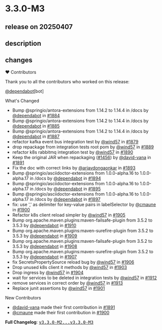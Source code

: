 # 3.3.0-M3

## release on 20250407
## description
## changes
❤️ Contributors

Thank you to all the contributors who worked on this release:

<a class="user-mention notranslate" data-hovercard-type="organization" data-hovercard-url="/orgs/dependabot/hovercard" data-octo-click="hovercard-link-click" data-octo-dimensions="link_type:self" href="https://github.com/dependabot">@dependabot</a>[bot]

What's Changed

* Bump @springio/antora-extensions from 1.14.2 to 1.14.4 in /docs by <a class="user-mention notranslate" data-hovercard-type="organization" data-hovercard-url="/orgs/dependabot/hovercard" data-octo-click="hovercard-link-click" data-octo-dimensions="link_type:self" href="https://github.com/dependabot">@dependabot</a> in <a class="issue-link js-issue-link" data-error-text="Failed to load title" data-id="2875767685" data-permission-text="Title is private" data-url="https://github.com/spring-cloud/spring-cloud-kubernetes/issues/1884" data-hovercard-type="pull_request" data-hovercard-url="/spring-cloud/spring-cloud-kubernetes/pull/1884/hovercard" href="https://github.com/spring-cloud/spring-cloud-kubernetes/pull/1884">#1884</a>
* Bump @springio/antora-extensions from 1.14.2 to 1.14.4 in /docs by <a class="user-mention notranslate" data-hovercard-type="organization" data-hovercard-url="/orgs/dependabot/hovercard" data-octo-click="hovercard-link-click" data-octo-dimensions="link_type:self" href="https://github.com/dependabot">@dependabot</a> in <a class="issue-link js-issue-link" data-error-text="Failed to load title" data-id="2875767705" data-permission-text="Title is private" data-url="https://github.com/spring-cloud/spring-cloud-kubernetes/issues/1885" data-hovercard-type="pull_request" data-hovercard-url="/spring-cloud/spring-cloud-kubernetes/pull/1885/hovercard" href="https://github.com/spring-cloud/spring-cloud-kubernetes/pull/1885">#1885</a>
* Bump @springio/antora-extensions from 1.14.2 to 1.14.4 in /docs by <a class="user-mention notranslate" data-hovercard-type="organization" data-hovercard-url="/orgs/dependabot/hovercard" data-octo-click="hovercard-link-click" data-octo-dimensions="link_type:self" href="https://github.com/dependabot">@dependabot</a> in <a class="issue-link js-issue-link" data-error-text="Failed to load title" data-id="2875774256" data-permission-text="Title is private" data-url="https://github.com/spring-cloud/spring-cloud-kubernetes/issues/1887" data-hovercard-type="pull_request" data-hovercard-url="/spring-cloud/spring-cloud-kubernetes/pull/1887/hovercard" href="https://github.com/spring-cloud/spring-cloud-kubernetes/pull/1887">#1887</a>
* refactor kafka event bus integration test by <a class="user-mention notranslate" data-hovercard-type="user" data-hovercard-url="/users/wind57/hovercard" data-octo-click="hovercard-link-click" data-octo-dimensions="link_type:self" href="https://github.com/wind57">@wind57</a> in <a class="issue-link js-issue-link" data-error-text="Failed to load title" data-id="2869567006" data-permission-text="Title is private" data-url="https://github.com/spring-cloud/spring-cloud-kubernetes/issues/1879" data-hovercard-type="pull_request" data-hovercard-url="/spring-cloud/spring-cloud-kubernetes/pull/1879/hovercard" href="https://github.com/spring-cloud/spring-cloud-kubernetes/pull/1879">#1879</a>
* drop repackage from integration tests root pom by <a class="user-mention notranslate" data-hovercard-type="user" data-hovercard-url="/users/wind57/hovercard" data-octo-click="hovercard-link-click" data-octo-dimensions="link_type:self" href="https://github.com/wind57">@wind57</a> in <a class="issue-link js-issue-link" data-error-text="Failed to load title" data-id="2905473187" data-permission-text="Title is private" data-url="https://github.com/spring-cloud/spring-cloud-kubernetes/issues/1889" data-hovercard-type="pull_request" data-hovercard-url="/spring-cloud/spring-cloud-kubernetes/pull/1889/hovercard" href="https://github.com/spring-cloud/spring-cloud-kubernetes/pull/1889">#1889</a>
* refactor k8s rabbitmq integration test by <a class="user-mention notranslate" data-hovercard-type="user" data-hovercard-url="/users/wind57/hovercard" data-octo-click="hovercard-link-click" data-octo-dimensions="link_type:self" href="https://github.com/wind57">@wind57</a> in <a class="issue-link js-issue-link" data-error-text="Failed to load title" data-id="2906473611" data-permission-text="Title is private" data-url="https://github.com/spring-cloud/spring-cloud-kubernetes/issues/1890" data-hovercard-type="pull_request" data-hovercard-url="/spring-cloud/spring-cloud-kubernetes/pull/1890/hovercard" href="https://github.com/spring-cloud/spring-cloud-kubernetes/pull/1890">#1890</a>
* Keep the original JAR when repackaging (<a class="issue-link js-issue-link" data-error-text="Failed to load title" data-id="1913771093" data-permission-text="Title is private" data-url="https://github.com/spring-cloud/spring-cloud-kubernetes/issues/1456" data-hovercard-type="issue" data-hovercard-url="/spring-cloud/spring-cloud-kubernetes/issues/1456/hovercard" href="https://github.com/spring-cloud/spring-cloud-kubernetes/issues/1456">#1456</a>) by <a class="user-mention notranslate" data-hovercard-type="user" data-hovercard-url="/users/david-vana/hovercard" data-octo-click="hovercard-link-click" data-octo-dimensions="link_type:self" href="https://github.com/david-vana">@david-vana</a> in <a class="issue-link js-issue-link" data-error-text="Failed to load title" data-id="2908181406" data-permission-text="Title is private" data-url="https://github.com/spring-cloud/spring-cloud-kubernetes/issues/1891" data-hovercard-type="pull_request" data-hovercard-url="/spring-cloud/spring-cloud-kubernetes/pull/1891/hovercard" href="https://github.com/spring-cloud/spring-cloud-kubernetes/pull/1891">#1891</a>
* Fix the doc with correct links by <a class="user-mention notranslate" data-hovercard-type="user" data-hovercard-url="/users/arjavdongaonkar/hovercard" data-octo-click="hovercard-link-click" data-octo-dimensions="link_type:self" href="https://github.com/arjavdongaonkar">@arjavdongaonkar</a> in <a class="issue-link js-issue-link" data-error-text="Failed to load title" data-id="2934476629" data-permission-text="Title is private" data-url="https://github.com/spring-cloud/spring-cloud-kubernetes/issues/1893" data-hovercard-type="pull_request" data-hovercard-url="/spring-cloud/spring-cloud-kubernetes/pull/1893/hovercard" href="https://github.com/spring-cloud/spring-cloud-kubernetes/pull/1893">#1893</a>
* Bump @springio/asciidoctor-extensions from 1.0.0-alpha.16 to 1.0.0-alpha.17 in /docs by <a class="user-mention notranslate" data-hovercard-type="organization" data-hovercard-url="/orgs/dependabot/hovercard" data-octo-click="hovercard-link-click" data-octo-dimensions="link_type:self" href="https://github.com/dependabot">@dependabot</a> in <a class="issue-link js-issue-link" data-error-text="Failed to load title" data-id="2943922071" data-permission-text="Title is private" data-url="https://github.com/spring-cloud/spring-cloud-kubernetes/issues/1894" data-hovercard-type="pull_request" data-hovercard-url="/spring-cloud/spring-cloud-kubernetes/pull/1894/hovercard" href="https://github.com/spring-cloud/spring-cloud-kubernetes/pull/1894">#1894</a>
* Bump @springio/asciidoctor-extensions from 1.0.0-alpha.16 to 1.0.0-alpha.17 in /docs by <a class="user-mention notranslate" data-hovercard-type="organization" data-hovercard-url="/orgs/dependabot/hovercard" data-octo-click="hovercard-link-click" data-octo-dimensions="link_type:self" href="https://github.com/dependabot">@dependabot</a> in <a class="issue-link js-issue-link" data-error-text="Failed to load title" data-id="2943974814" data-permission-text="Title is private" data-url="https://github.com/spring-cloud/spring-cloud-kubernetes/issues/1895" data-hovercard-type="pull_request" data-hovercard-url="/spring-cloud/spring-cloud-kubernetes/pull/1895/hovercard" href="https://github.com/spring-cloud/spring-cloud-kubernetes/pull/1895">#1895</a>
* Bump @springio/asciidoctor-extensions from 1.0.0-alpha.16 to 1.0.0-alpha.17 in /docs by <a class="user-mention notranslate" data-hovercard-type="organization" data-hovercard-url="/orgs/dependabot/hovercard" data-octo-click="hovercard-link-click" data-octo-dimensions="link_type:self" href="https://github.com/dependabot">@dependabot</a> in <a class="issue-link js-issue-link" data-error-text="Failed to load title" data-id="2944089378" data-permission-text="Title is private" data-url="https://github.com/spring-cloud/spring-cloud-kubernetes/issues/1897" data-hovercard-type="pull_request" data-hovercard-url="/spring-cloud/spring-cloud-kubernetes/pull/1897/hovercard" href="https://github.com/spring-cloud/spring-cloud-kubernetes/pull/1897">#1897</a>
* fix: use ',' as delimiter for key-value pairs in labelSelector by <a class="user-mention notranslate" data-hovercard-type="user" data-hovercard-url="/users/cmaune/hovercard" data-octo-click="hovercard-link-click" data-octo-dimensions="link_type:self" href="https://github.com/cmaune">@cmaune</a> in <a class="issue-link js-issue-link" data-error-text="Failed to load title" data-id="2950952271" data-permission-text="Title is private" data-url="https://github.com/spring-cloud/spring-cloud-kubernetes/issues/1900" data-hovercard-type="pull_request" data-hovercard-url="/spring-cloud/spring-cloud-kubernetes/pull/1900/hovercard" href="https://github.com/spring-cloud/spring-cloud-kubernetes/pull/1900">#1900</a>
* Refactor k8s client reload simpler by <a class="user-mention notranslate" data-hovercard-type="user" data-hovercard-url="/users/wind57/hovercard" data-octo-click="hovercard-link-click" data-octo-dimensions="link_type:self" href="https://github.com/wind57">@wind57</a> in <a class="issue-link js-issue-link" data-error-text="Failed to load title" data-id="2957752704" data-permission-text="Title is private" data-url="https://github.com/spring-cloud/spring-cloud-kubernetes/issues/1905" data-hovercard-type="pull_request" data-hovercard-url="/spring-cloud/spring-cloud-kubernetes/pull/1905/hovercard" href="https://github.com/spring-cloud/spring-cloud-kubernetes/pull/1905">#1905</a>
* Bump org.apache.maven.plugins:maven-failsafe-plugin from 3.5.2 to 3.5.3 by <a class="user-mention notranslate" data-hovercard-type="organization" data-hovercard-url="/orgs/dependabot/hovercard" data-octo-click="hovercard-link-click" data-octo-dimensions="link_type:self" href="https://github.com/dependabot">@dependabot</a> in <a class="issue-link js-issue-link" data-error-text="Failed to load title" data-id="2961066756" data-permission-text="Title is private" data-url="https://github.com/spring-cloud/spring-cloud-kubernetes/issues/1910" data-hovercard-type="pull_request" data-hovercard-url="/spring-cloud/spring-cloud-kubernetes/pull/1910/hovercard" href="https://github.com/spring-cloud/spring-cloud-kubernetes/pull/1910">#1910</a>
* Bump org.apache.maven.plugins:maven-surefire-plugin from 3.5.2 to 3.5.3 by <a class="user-mention notranslate" data-hovercard-type="organization" data-hovercard-url="/orgs/dependabot/hovercard" data-octo-click="hovercard-link-click" data-octo-dimensions="link_type:self" href="https://github.com/dependabot">@dependabot</a> in <a class="issue-link js-issue-link" data-error-text="Failed to load title" data-id="2961066062" data-permission-text="Title is private" data-url="https://github.com/spring-cloud/spring-cloud-kubernetes/issues/1909" data-hovercard-type="pull_request" data-hovercard-url="/spring-cloud/spring-cloud-kubernetes/pull/1909/hovercard" href="https://github.com/spring-cloud/spring-cloud-kubernetes/pull/1909">#1909</a>
* Bump org.apache.maven.plugins:maven-failsafe-plugin from 3.5.2 to 3.5.3 by <a class="user-mention notranslate" data-hovercard-type="organization" data-hovercard-url="/orgs/dependabot/hovercard" data-octo-click="hovercard-link-click" data-octo-dimensions="link_type:self" href="https://github.com/dependabot">@dependabot</a> in <a class="issue-link js-issue-link" data-error-text="Failed to load title" data-id="2961059040" data-permission-text="Title is private" data-url="https://github.com/spring-cloud/spring-cloud-kubernetes/issues/1908" data-hovercard-type="pull_request" data-hovercard-url="/spring-cloud/spring-cloud-kubernetes/pull/1908/hovercard" href="https://github.com/spring-cloud/spring-cloud-kubernetes/pull/1908">#1908</a>
* Bump org.apache.maven.plugins:maven-surefire-plugin from 3.5.2 to 3.5.3 by <a class="user-mention notranslate" data-hovercard-type="organization" data-hovercard-url="/orgs/dependabot/hovercard" data-octo-click="hovercard-link-click" data-octo-dimensions="link_type:self" href="https://github.com/dependabot">@dependabot</a> in <a class="issue-link js-issue-link" data-error-text="Failed to load title" data-id="2961054165" data-permission-text="Title is private" data-url="https://github.com/spring-cloud/spring-cloud-kubernetes/issues/1907" data-hovercard-type="pull_request" data-hovercard-url="/spring-cloud/spring-cloud-kubernetes/pull/1907/hovercard" href="https://github.com/spring-cloud/spring-cloud-kubernetes/pull/1907">#1907</a>
* fix SecretsPropertySource reload bug by <a class="user-mention notranslate" data-hovercard-type="user" data-hovercard-url="/users/wind57/hovercard" data-octo-click="hovercard-link-click" data-octo-dimensions="link_type:self" href="https://github.com/wind57">@wind57</a> in <a class="issue-link js-issue-link" data-error-text="Failed to load title" data-id="2958391817" data-permission-text="Title is private" data-url="https://github.com/spring-cloud/spring-cloud-kubernetes/issues/1906" data-hovercard-type="pull_request" data-hovercard-url="/spring-cloud/spring-cloud-kubernetes/pull/1906/hovercard" href="https://github.com/spring-cloud/spring-cloud-kubernetes/pull/1906">#1906</a>
* Drop unused k8s client it methods by <a class="user-mention notranslate" data-hovercard-type="user" data-hovercard-url="/users/wind57/hovercard" data-octo-click="hovercard-link-click" data-octo-dimensions="link_type:self" href="https://github.com/wind57">@wind57</a> in <a class="issue-link js-issue-link" data-error-text="Failed to load title" data-id="2955988328" data-permission-text="Title is private" data-url="https://github.com/spring-cloud/spring-cloud-kubernetes/issues/1903" data-hovercard-type="pull_request" data-hovercard-url="/spring-cloud/spring-cloud-kubernetes/pull/1903/hovercard" href="https://github.com/spring-cloud/spring-cloud-kubernetes/pull/1903">#1903</a>
* Drop ingress by <a class="user-mention notranslate" data-hovercard-type="user" data-hovercard-url="/users/wind57/hovercard" data-octo-click="hovercard-link-click" data-octo-dimensions="link_type:self" href="https://github.com/wind57">@wind57</a> in <a class="issue-link js-issue-link" data-error-text="Failed to load title" data-id="2956084029" data-permission-text="Title is private" data-url="https://github.com/spring-cloud/spring-cloud-kubernetes/issues/1904" data-hovercard-type="pull_request" data-hovercard-url="/spring-cloud/spring-cloud-kubernetes/pull/1904/hovercard" href="https://github.com/spring-cloud/spring-cloud-kubernetes/pull/1904">#1904</a>
* wait for services to be deleted in integration tests by <a class="user-mention notranslate" data-hovercard-type="user" data-hovercard-url="/users/wind57/hovercard" data-octo-click="hovercard-link-click" data-octo-dimensions="link_type:self" href="https://github.com/wind57">@wind57</a> in <a class="issue-link js-issue-link" data-error-text="Failed to load title" data-id="2965578351" data-permission-text="Title is private" data-url="https://github.com/spring-cloud/spring-cloud-kubernetes/issues/1912" data-hovercard-type="pull_request" data-hovercard-url="/spring-cloud/spring-cloud-kubernetes/pull/1912/hovercard" href="https://github.com/spring-cloud/spring-cloud-kubernetes/pull/1912">#1912</a>
* remove services in correct order by <a class="user-mention notranslate" data-hovercard-type="user" data-hovercard-url="/users/wind57/hovercard" data-octo-click="hovercard-link-click" data-octo-dimensions="link_type:self" href="https://github.com/wind57">@wind57</a> in <a class="issue-link js-issue-link" data-error-text="Failed to load title" data-id="2967271867" data-permission-text="Title is private" data-url="https://github.com/spring-cloud/spring-cloud-kubernetes/issues/1913" data-hovercard-type="pull_request" data-hovercard-url="/spring-cloud/spring-cloud-kubernetes/pull/1913/hovercard" href="https://github.com/spring-cloud/spring-cloud-kubernetes/pull/1913">#1913</a>
* Replace junit assertions by <a class="user-mention notranslate" data-hovercard-type="user" data-hovercard-url="/users/wind57/hovercard" data-octo-click="hovercard-link-click" data-octo-dimensions="link_type:self" href="https://github.com/wind57">@wind57</a> in <a class="issue-link js-issue-link" data-error-text="Failed to load title" data-id="2953039308" data-permission-text="Title is private" data-url="https://github.com/spring-cloud/spring-cloud-kubernetes/issues/1901" data-hovercard-type="pull_request" data-hovercard-url="/spring-cloud/spring-cloud-kubernetes/pull/1901/hovercard" href="https://github.com/spring-cloud/spring-cloud-kubernetes/pull/1901">#1901</a>

New Contributors

* <a class="user-mention notranslate" data-hovercard-type="user" data-hovercard-url="/users/david-vana/hovercard" data-octo-click="hovercard-link-click" data-octo-dimensions="link_type:self" href="https://github.com/david-vana">@david-vana</a> made their first contribution in <a class="issue-link js-issue-link" data-error-text="Failed to load title" data-id="2908181406" data-permission-text="Title is private" data-url="https://github.com/spring-cloud/spring-cloud-kubernetes/issues/1891" data-hovercard-type="pull_request" data-hovercard-url="/spring-cloud/spring-cloud-kubernetes/pull/1891/hovercard" href="https://github.com/spring-cloud/spring-cloud-kubernetes/pull/1891">#1891</a>
* <a class="user-mention notranslate" data-hovercard-type="user" data-hovercard-url="/users/cmaune/hovercard" data-octo-click="hovercard-link-click" data-octo-dimensions="link_type:self" href="https://github.com/cmaune">@cmaune</a> made their first contribution in <a class="issue-link js-issue-link" data-error-text="Failed to load title" data-id="2950952271" data-permission-text="Title is private" data-url="https://github.com/spring-cloud/spring-cloud-kubernetes/issues/1900" data-hovercard-type="pull_request" data-hovercard-url="/spring-cloud/spring-cloud-kubernetes/pull/1900/hovercard" href="https://github.com/spring-cloud/spring-cloud-kubernetes/pull/1900">#1900</a>

<strong>Full Changelog</strong>: <a class="commit-link" href="https://github.com/spring-cloud/spring-cloud-kubernetes/compare/v3.3.0-M2...v3.3.0-M3"><tt>v3.3.0-M2...v3.3.0-M3</tt></a>


